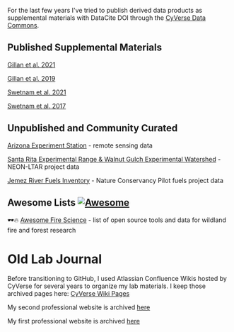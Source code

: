 For the last few years I've tried to publish derived data products as supplemental materials with DataCite DOI through the [CyVerse Data Commons](https://datacommons.cyverse.org).

## Published Supplemental Materials

[Gillan et al. 2021](https://datacommons.cyverse.org/browse/iplant/home/shared/commons_repo/curated/Gillan_Ecosphere_2021)

[Gillan et al. 2019](https://datacommons.cyverse.org/browse/iplant/home/shared/commons_repo/curated/Gillan_et_al_RAMA_2019)

[Swetnam et al. 2021](https://data.cyverse.org/dav-anon/iplant/home/tswetnam/emsi)

[Swetnam et al. 2017](https://esajournals.onlinelibrary.wiley.com/action/downloadSupplement?doi=10.1002%2Fecs2.1797&file=ecs21797-sup-0003-AppendixS3.pdf)

## Unpublished and Community Curated

[Arizona Experiment Station](https://datacommons.cyverse.org/browse/iplant/home/shared/aes) - remote sensing data  

[Santa Rita Experimental Range & Walnut Gulch Experimental Watershed](https://datacommons.cyverse.org/browse/iplant/home/shared/srer-wgew) - NEON-LTAR project data

[Jemez River Fuels Inventory](https://promethean-gift.github.io/resources) - Nature Conservancy Pilot fuels project data

## Awesome Lists [![Awesome](https://cdn.rawgit.com/sindresorhus/awesome/d7305f38d29fed78fa85652e3a63e154dd8e8829/media/badge.svg)](https://github.com/sindresorhus/awesome)

🕶️🔥 [Awesome Fire Science](https://github.com/tyson-swetnam/awesome-fire-science) - list of open source tools and data for wildland fire and forest research

# Old Lab Journal

Before transitioning to GitHub, I used Atlassian Confluence Wikis hosted by CyVerse for several years to organize my lab materials. I keep those archived pages here: [CyVerse Wiki Pages](https://cyverse.atlassian.net/wiki/spaces/~tyson_swetnam/overview)

My second professional website is archived [here](https://tyson-swetnam.github.io/old_website)

My first professional website is archived [here](https://sites.google.com/a/email.arizona.edu/tyson-swetnam/)
